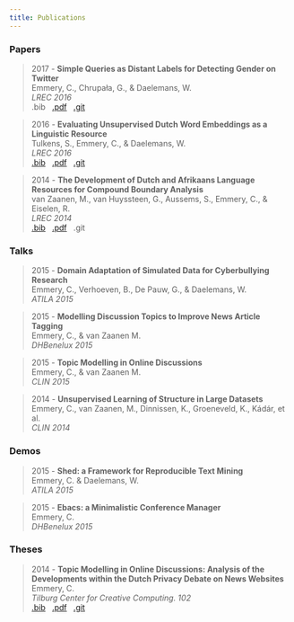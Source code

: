 ```yaml
---
title: Publications
---
```


### Papers

> 2017 - **Simple Queries as Distant Labels for Detecting Gender on Twitter** <br>
  Emmery, C., Chrupała, G., & Daelemans, W. <br>
  *LREC 2016* <br>
  .bib &nbsp;
  [.pdf](https://arxiv.org/pdf/1607.00225.pdf) &nbsp;
  [.git](https://github.com/clips/dutchembeddings)

> 2016 - **Evaluating Unsupervised Dutch Word Embeddings as a Linguistic Resource** <br>
  Tulkens, S., Emmery, C., & Daelemans, W. <br>
  *LREC 2016* <br>
  [.bib](http://www.clips.uantwerpen.be/biblio/export/bibtex/1828n) &nbsp;
  [.pdf](http://noisy-text.github.io/2017/pdf/WNUT07.pdf) &nbsp;
  [.git](https://github.com/cmry/simple-queries)

> 2014 - **The Development of Dutch and Afrikaans Language Resources for Compound Boundary Analysis** <br>
  van Zaanen, M., van Huyssteen, G., Aussems, S., Emmery, C., & Eiselen, R. <br>
  *LREC 2014* <br>
  [.bib](http://www.clips.uantwerpen.be/biblio/export/bibtex/1884) &nbsp;
  [.pdf](http://ilk.uvt.nl/menno/files/docs/p_lrec14.pdf) &nbsp;
  .git

### Talks

> 2015 - **Domain Adaptation of Simulated Data for Cyberbullying Research** <br>
  Emmery, C., Verhoeven, B., De Pauw, G., & Daelemans, W. <br>
  *ATILA 2015*

> 2015 - **Modelling Discussion Topics to Improve News Article Tagging** <br>
  Emmery, C., & van Zaanen M. <br>
  *DHBenelux 2015*

> 2015 - **Topic Modelling in Online Discussions** <br>
  Emmery, C., & van Zaanen M. <br>
  *CLIN 2015*

> 2014 - **Unsupervised Learning of Structure in Large Datasets** <br>
  Emmery, C., van Zaanen, M., Dinnissen, K., Groeneveld, K., Kádár, et al. <br>
  *CLIN 2014*

### Demos

> 2015 - **Shed: a Framework for Reproducible Text Mining** <br>
  Emmery, C. & Daelemans, W. <br>
  *ATILA 2015*

> 2015 - **Ebacs: a Minimalistic Conference Manager** <br>
  Emmery, C. <br>
  *DHBenelux 2015*

### Theses

> 2014 - **Topic Modelling in Online Discussions: Analysis of the Developments within the Dutch Privacy Debate on News Websites** <br>
  Emmery, C. <br>
  *Tilburg Center for Creative Computing. 102* <br>
  [.bib](https://www.worldcat.org/title/topic-modelling-in-online-discussions-analysis-of-the-developments-within-the-dutch-privacy-debate-on-news-websites/oclc/894803324&referer=brief_results) &nbsp;
  [.pdf](http://arno.uvt.nl/show.cgi?fid=135375) &nbsp;
  [.git](https://www.github.com/cmry/aivb)
